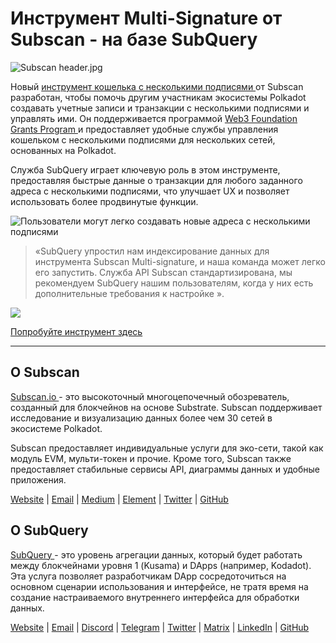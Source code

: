 # Инструмент Multi-Signature от Subscan - на базе SubQuery

![Subscan header.jpg](https://cdn-images-1.medium.com/max/1600/1*Xs3mJrvClJq3qBzWU48fjg.jpeg)

Новый [ инструмент кошелька с несколькими подписями ](https://medium.com/r/?url=https%3A%2F%2Fmultisig.subscan.io%2F) от Subscan разработан, чтобы помочь другим участникам экосистемы Polkadot создавать учетные записи и транзакции с несколькими подписями и управлять ими. Он поддерживается программой [ Web3 Foundation Grants Program ](https://github.com/w3f/Grants-Program/blob/master/applications/multisignature_management_tool.md) и предоставляет удобные службы управления кошельком с несколькими подписями для нескольких сетей, основанных на Polkadot.

Служба SubQuery играет ключевую роль в этом инструменте, предоставляя быстрые данные о транзакции для любого заданного адреса с несколькими подписями, что улучшает UX и позволяет использовать более продвинутые функции.

![Пользователи могут легко создавать новые адреса с несколькими подписями](https://cdn-images-1.medium.com/max/1600/1*e4AALzw8xzERhzBJgPUktQ.png)

> «SubQuery упростил нам индексирование данных для инструмента Subscan Multi-signature, и наша команда может легко его запустить. Служба API Subscan стандартизирована, мы рекомендуем SubQuery нашим пользователям, когда у них есть дополнительные требования к настройке ».

![](https://cdn-images-1.medium.com/max/1600/1*Hy-1IxJ3ZNQX7qC38H19Bg.png)

[Попробуйте инструмент здесь](https://medium.com/r/?url=https%3A%2F%2Fmultisig.subscan.io%2F)

---

## О Subscan

[ Subscan.io ](https://www.subscan.io/) - это высокоточный многоцепочечный обозреватель, созданный для блокчейнов на основе Substrate. Subscan поддерживает исследование и визуализацию данных более чем 30 сетей в экосистеме Polkadot.

Subscan предоставляет индивидуальные услуги для эко-сети, такой как модуль EVM, мульти-токен и прочие. Кроме того, Subscan также предоставляет стабильные сервисы API, диаграммы данных и удобные приложения.

[Website](https://www.subscan.io/) | [Email](mailto:hello@subscan.io) | [Medium](https://medium.com/subscan) | [Element](https://riot.im/app/#/room/!uaYUrKBueiKUurHliJ:matrix.org) | [Twitter](https://twitter.com/subscan_io/) | [GitHub](https://github.com/itering/subscan-essentials)

## О SubQuery

[ SubQuery ](https://subquery.network/) - это уровень агрегации данных, который будет работать между блокчейнами уровня 1 (Kusama) и DApps (например, Kodadot). Эта услуга позволяет разработчикам DApp сосредоточиться на основном сценарии использования и интерфейсе, не тратя время на создание настраиваемого внутреннего интерфейса для обработки данных.

[Website](https://subquery.network/) | [Email](mailto:hello@subquery.network) | [Discord](https://discord.com/invite/78zg8aBSMG) | [Telegram](https://t.me/subquerynetwork) | [Twitter](https://twitter.com/subquerynetwork) | [Matrix](https://matrix.to/#/#subquery:matrix.org) | [LinkedIn](https://www.linkedin.com/company/subquery) | [GitHub](https://github.com/subquery)

